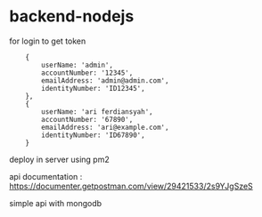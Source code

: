# backend-nodejs
for login to get token 
```
    {
        userName: 'admin',
        accountNumber: '12345',
        emailAddress: 'admin@admin.com',
        identityNumber: 'ID12345',
    },
    {
        userName: 'ari ferdiansyah',
        accountNumber: '67890',
        emailAddress: 'ari@example.com',
        identityNumber: 'ID67890',
    }
```
deploy in server using pm2

api documentation : https://documenter.getpostman.com/view/29421533/2s9YJgSzeS

simple api with mongodb
